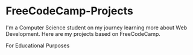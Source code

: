 # FreeCodeCamp-Projects

I'm a Computer Science student on my journey learning more about Web Development.
Here are my projects based on FreeCodeCamp. 

For Educational Purposes
